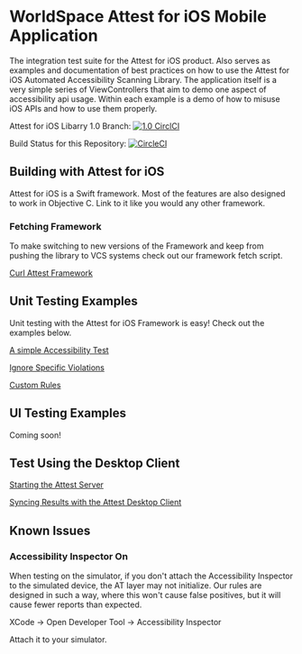 # WorldSpace Attest for iOS Mobile Application
The integration test suite for the Attest for iOS product. Also serves as examples and documentation
of best practices on how to use the Attest for iOS Automated Accessibility Scanning Library. The application
itself is a very simple series of ViewControllers that aim to demo one aspect of accessibility api usage.
Within each example is a demo of how to misuse iOS APIs and how to use them properly.

Attest for iOS Libarry 1.0 Branch: [![1.0 CirclCI](https://circleci.com/gh/dequelabs/AttestIOS/tree/1.0.svg?style=shield&circle-token=317c78a2f327205f252a20d18e71b84516e2c912)](https://circleci.com/gh/dequelabs/AttestIOS/tree/1.0)

Build Status for this Repository: [![CircleCI](https://circleci.com/gh/dequelabs/AttestIOSApp/tree/master.svg?style=shield&circle-token=43cf7b8bde9c08b12f88f9282983a3837bcd6522)](https://circleci.com/gh/dequelabs/AttestIOSApp/tree/master)

## Building with Attest for iOS

Attest for iOS is a Swift framework. Most of the features are also designed to work in Objective C. Link to it like you would any other framework.

### Fetching Framework

To make switching to new versions of the Framework and keep from pushing the library to VCS systems check out our framework fetch script.

[Curl Attest Framework](https://github.com/dequelabs/AttestIOSApp/blob/master/Scripts/CurlFramework.sh)

## Unit Testing Examples

Unit testing with the Attest for iOS Framework is easy! Check out the examples below.

[A simple Accessibility Test](https://github.com/dequelabs/AttestIOSApp/blob/master/AttestiOSAppTests/SimpleTest.swift)

[Ignore Specific Violations](https://github.com/dequelabs/AttestIOSApp/blob/master/AttestiOSAppTests/IgnoreViolations.swift)

[Custom Rules](https://github.com/dequelabs/AttestIOSApp/blob/master/AttestiOSAppTests/CustomRules.swift)

## UI Testing Examples

Coming soon!

## Test Using the Desktop Client
[Starting the Attest Server](https://github.com/dequelabs/AttestIOSApp/blob/master/AttestiOSApp/AppDelegate.swift)

[Syncing Results with the Attest Desktop Client](https://dequeuniversity.com/guide/attest-mobile/1.0/using/manual-testing/desktop/analyzing/)

## Known Issues

### Accessibility Inspector On
When testing on the simulator, if you don't attach the Accessibility Inspector to the simulated device, the AT layer may not initialize. Our rules are designed in such a way, where this won't cause false positives, but it will cause fewer reports than expected. 

XCode -> Open Developer Tool -> Accessibility Inspector

Attach it to your simulator.
